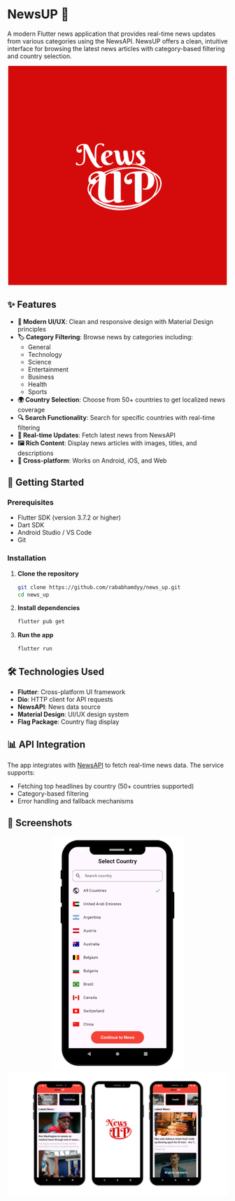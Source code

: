 # NewsUP 📰

A modern Flutter news application that provides real-time news updates from various categories using the NewsAPI. NewsUP offers a clean, intuitive interface for browsing the latest news articles with category-based filtering and country selection.

<div align="center">
  <img src="assets/NewsUP_logo.png" alt="NewsUP Logo" >
</div>

## ✨ Features

- **📱 Modern UI/UX**: Clean and responsive design with Material Design principles
- **🏷️ Category Filtering**: Browse news by categories including:
  - General
  - Technology
  - Science
  - Entertainment
  - Business
  - Health
  - Sports
- **🌍 Country Selection**: Choose from 50+ countries to get localized news coverage
- **🔍 Search Functionality**: Search for specific countries with real-time filtering
- **🔄 Real-time Updates**: Fetch latest news from NewsAPI
- **🖼️ Rich Content**: Display news articles with images, titles, and descriptions
- **📱 Cross-platform**: Works on Android, iOS, and Web

## 🚀 Getting Started

### Prerequisites

- Flutter SDK (version 3.7.2 or higher)
- Dart SDK
- Android Studio / VS Code
- Git

### Installation

1. **Clone the repository**
   ```bash
   git clone https://github.com/rababhamdyy/news_up.git
   cd news_up
   ```

2. **Install dependencies**
   ```bash
   flutter pub get
   ```

3. **Run the app**
   ```bash
   flutter run
   ```

## 🛠️ Technologies Used

- **Flutter**: Cross-platform UI framework
- **Dio**: HTTP client for API requests
- **NewsAPI**: News data source
- **Material Design**: UI/UX design system
- **Flag Package**: Country flag display

## 📊 API Integration

The app integrates with [NewsAPI](https://newsapi.org/) to fetch real-time news data. The service supports:

- Fetching top headlines by country (50+ countries supported)
- Category-based filtering
- Error handling and fallback mechanisms

## 📸 Screenshots

<div align="center">
  <img src="assets/country.png" alt="Country Selection Feature" width="300">
  <br>
  <img src="assets/screenshot.png" alt="NewsUP App Screenshot" width="700">
</div>
